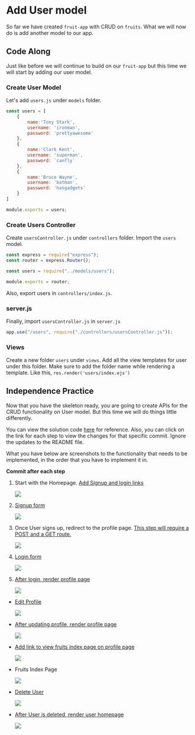 # Add User model

So far we have created `fruit-app` with CRUD on `fruits`. What we will now do is add another model to our app.

## Code Along
Just like before we will continue to build on our `fruit-app` but this time we will start by adding our user model.

### Create User Model

Let's add `users.js` under `models` folder.

```js
const users = [
    {
        name:'Tony Stark',
        username: 'ironman',
        password: 'prettyawesome'
    },
    {
        name:'Clark Kent',
        username: 'superman',
        password: `canfly`
    },
    {
        name:'Bruce Wayne',
        username: 'batman',
        password: 'hasgadgets'
    }
]

module.exports = users;
```

### Create Users Controller

Create `usersController.js` under `controllers` folder. Import the `users` model.

```js
const express = require("express");
const router = express.Router();

const users = require("../models/users");

module.exports = router;
```

Also, export users in `controllers/index.js`.



### server.js

Finally, import `usersController.js` in `server.js`

```js
app.use("/users", require("./controllers/usersController.js"));
```

### Views

Create a new folder `users` under `views`. Add all the view templates for user under this folder. Make sure to add the folder name while rendering a template. Like this, `res.render('users/index.ejs')`

## Independence Practice

Now that you have the skeleton ready, you are going to create APIs for the CRUD functionality on User model. But this time we will do things little differently. 

You can view the solution code [here](https://git.generalassemb.ly/jdr-0622/express-user-model/tree/master/marc-solution/fruit-app) for reference. Also, you can click on the link for each step to view the changes for that specific commit. Ignore the updates to the README file.

What you have below are screenshots to the functionality that needs to be implemented, in the order that you have to implement it in.

**Commit after each step**

1. Start with the Homepage. [Add Signup and login links](https://git.generalassemb.ly/cfg-seir-1/express-user-model/commit/efd8d3f56d95b92ced24e15c1694810c04e4bd47)

	![](./images/homepage.png)
	

1. [Signup form](https://git.generalassemb.ly/cfg-seir-1/express-user-model/commit/1d94a85134738f14fa5cd61b5af629cffe5c4a5f)

	![](./images/signup.png)
	

1. Once User signs up, redirect to the profile page. [This step will require a POST and a GET route.](https://git.generalassemb.ly/cfg-seir-1/express-user-model/commit/7e5e73dd47be0cc4b8f4aa7636291f38296a972a)

	![](./images/show-profile.png)

1. [Login form](https://git.generalassemb.ly/cfg-seir-1/express-user-model/commit/4b81809d6b63f6d664672de1f8c1a9b4a6fc7e3c)

	![](./images/login.png)
	
1. [After login, render profile page](https://git.generalassemb.ly/cfg-seir-1/express-user-model/commit/b657fdc8a1925a6b8ebb8fa7678bfd96db095307)

	![](./images/show-profile.png)

- [Edit Profile](https://git.generalassemb.ly/cfg-seir-1/express-user-model/commit/6e1ef91bea616b3ac8385817ddfb9db2b6ffb6e7)

	![](./images/edit-profile.png)
	
- [After updating profile, render profile page](https://git.generalassemb.ly/cfg-seir-1/express-user-model/commit/6e1ef91bea616b3ac8385817ddfb9db2b6ffb6e7)

	![](./images/updated-profile.png)
	
- [Add link to view fruits index page on profile page](https://git.generalassemb.ly/cfg-seir-1/express-user-model/commit/6e1ef91bea616b3ac8385817ddfb9db2b6ffb6e7)

	![](./images/view-fruits.png)

- Fruits Index Page

	![](./images/fruits.png)

- [Delete User](https://git.generalassemb.ly/cfg-seir-1/express-user-model/commit/15b429638607da49938ce7ef20fce726b8745506)

	![](./images/delete-user.png)
	
- [After User is deleted, render user homepage](https://git.generalassemb.ly/cfg-seir-1/express-user-model/commit/15b429638607da49938ce7ef20fce726b8745506)

	![](./images/homepage.png)
